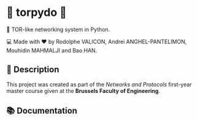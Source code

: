 🧅 torpydo 🧅
=============

📜 TOR-like networking system in Python.

💻 Made with ❤️ by Rodolphe VALICON, Andrei ANGHEL-PANTELIMON, Mouhidin MAHMALJI and Bao HAN.

## 📄 Description
This project was created as part of the *Networks and Protocols* first-year master course given at the **Brussels Faculty of Engineering**.

## 📚 Documentation
